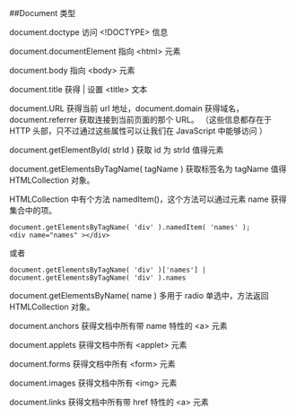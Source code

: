##Document 类型

document.doctype 访问 <!DOCTYPE> 信息

document.documentElement  指向 &lt;html> 元素

document.body  指向 &lt;body> 元素

document.title 获得 | 设置 &lt;title> 文本

document.URL 获得当前 url 地址，document.domain 获得域名，document.referrer 获取连接到当前页面的那个 URL。 （这些信息都存在于 HTTP 头部，只不过通过这些属性可以让我们在 JavaScript 中能够访问 ）

document.getElementById( strId )  获取 id 为 strId 值得元素

document.getElementsByTagName( tagName )  获取标签名为 tagName 值得 HTMLCollection 对象。

HTMLCollection 中有个方法 namedItem()，这个方法可以通过元素 name 获得集合中的项。

    document.getElementsByTagName( 'div' ).namedItem( 'names' );
    <div name="names" ></div>

或者

    document.getElementsByTagName( 'div' )['names'] | document.getElementsByTagName( 'div' ).names

document.getElementsByName( name )  多用于 radio 单选中，方法返回 HTMLCollection 对象。

document.anchors 获得文档中所有带 name 特性的 &lt;a> 元素

document.applets 获得文档中所有 &lt;applet> 元素

document.forms 获得文档中所有 &lt;form> 元素

document.images 获得文档中所有 &lt;img> 元素

document.links 获得文档中所有带 href 特性的 &lt;a> 元素

